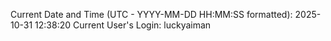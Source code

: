 Current Date and Time (UTC - YYYY-MM-DD HH:MM:SS formatted): 2025-10-31 12:38:20
Current User's Login: luckyaiman
